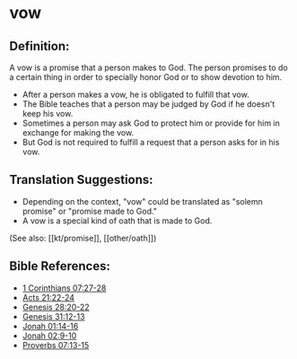 # vow #

## Definition: ##

A vow is a promise that a person makes to God. The person promises to do a certain thing in order to specially honor God or to show devotion to him.

* After a person makes a vow, he is obligated to fulfill that vow.
* The Bible teaches that a person may be judged by God if he doesn't keep his vow.
* Sometimes a person may ask God to protect him or provide for him in exchange for making the vow.
* But God is not required to fulfill a request that a person asks for in his vow.

## Translation Suggestions: ##

* Depending on the context, "vow" could be translated as "solemn promise" or "promise made to God."
* A vow is a special kind of oath that is made to God.

(See also: [[kt/promise]], [[other/oath]])

## Bible References: ##

* [1 Corinthians 07:27-28](en/tn/1co/help/07/27)
* [Acts 21:22-24](en/tn/act/help/21/22)
* [Genesis 28:20-22](en/tn/gen/help/28/20)
* [Genesis 31:12-13](en/tn/gen/help/31/12)
* [Jonah 01:14-16](en/tn/jon/help/01/14)
* [Jonah 02:9-10](en/tn/jon/help/02/09)
* [Proverbs 07:13-15](en/tn/pro/help/07/13)